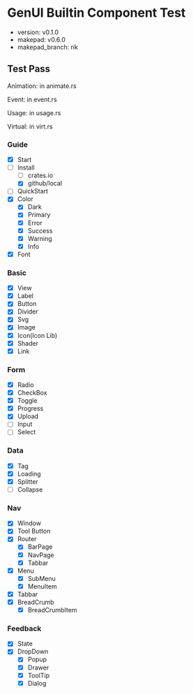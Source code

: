 # GenUI Builtin Component Test

- version: v0.1.0
- makepad: v0.6.0 
- makepad_branch: rik

## Test Pass

Animation: in animate.rs

Event: in event.rs

Usage: in usage.rs

Virtual: in virt.rs

### Guide

- [x] Start
- [ ] Install
  - [ ] crates.io
  - [x] github/local
- [ ] QuickStart
- [x] Color
  - [x] Dark
  - [x] Primary
  - [x] Error
  - [x] Success
  - [x] Warning
  - [x] Info
- [x] Font

### Basic

- [x] View
- [x] Label
- [x] Button
- [x] Divider
- [x] Svg
- [x] Image
- [x] Icon(Icon Lib)
- [x] Shader
- [x] Link

### Form

- [x] Radio
- [x] CheckBox
- [x] Toggle
- [x] Progress
- [x] Upload
- [ ] Input
- [ ] Select

### Data

- [x] Tag
- [x] Loading
- [x] Splitter
- [ ] Collapse

### Nav

- [x] Window
- [x] Tool Button
- [x] Router
  - [x] BarPage
  - [x] NavPage
  - [x] Tabbar
- [x] Menu
  - [x] SubMenu
  - [x] MenuItem
- [x] Tabbar
- [x] BreadCrumb
  - [x] BreadCrumbItem

### Feedback

- [x] State
- [x] DropDown
  - [x] Popup
  - [x] Drawer
  - [x] ToolTip
  - [x] Dialog
